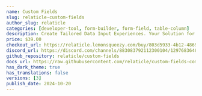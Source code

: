```yaml
---
name: Custom Fields
slug: relaticle-custom-fields
author_slug: relaticle
categories: [developer-tool, form-builder, form-field, table-column]
description: Create Tailored Data Input Experiences. Your Solution for Dynamic, User-Defined Custom Form Fields
price: $39.00
checkout_url: https://relaticle.lemonsqueezy.com/buy/803d5933-4b12-4869-9d93-f96797339603
discord_url: https://discord.com/channels/883083792112300104/1297683648195330089
github_repository: relaticle/custom-fields
docs_url: https://raw.githubusercontent.com/relaticle/custom-fields-community/main/docs/v1.md
has_dark_theme: true
has_translations: false
versions: [3]
publish_date: 2024-10-20
---
```

